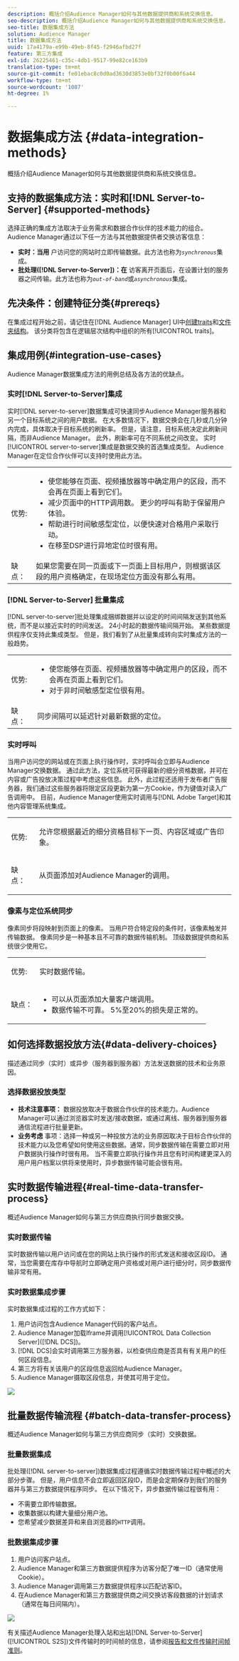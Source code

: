 ```yaml
---
description: 概括介绍Audience Manager如何与其他数据提供商和系统交换信息。
seo-description: 概括介绍Audience Manager如何与其他数据提供商和系统交换信息。
seo-title: 数据集成方法
solution: Audience Manager
title: 数据集成方法
uuid: 17a4179a-e99b-49eb-8f45-f2946afbd27f
feature: 第三方集成
exl-id: 26225461-c35c-4db1-9517-99e82ce163b9
translation-type: tm+mt
source-git-commit: fe01ebac8c0d0ad3630d3853e0bf32f0b00f6a44
workflow-type: tm+mt
source-wordcount: '1087'
ht-degree: 1%

---
```


# 数据集成方法 {#data-integration-methods}

概括介绍Audience Manager如何与其他数据提供商和系统交换信息。

## 支持的数据集成方法：实时和[!DNL Server-to-Server] {#supported-methods}

选择正确的集成方法取决于业务需求和数据合作伙伴的技术能力的组合。 Audience Manager通过以下任一方法与其他数据提供者交换访客信息：

* **实时：当用** 户访问您的网站时立即传输数据。此方法也称为&#x200B;*`synchronous`*&#x200B;集成。
* **批处理([!DNL Server-to-Server])：在** 访客离开页面后，在设置计划的服务器之间传输。此方法也称为&#x200B;*`out-of-band`*&#x200B;或&#x200B;*`asynchronous`*&#x200B;集成。

## 先决条件：创建特征分类{#prereqs}

在集成过程开始之前，请记住在[!DNL Audience Manager] UI中[创建traits](../features/traits/create-onboarded-rule-based-traits.md)和[文件夹结构](../features/traits/trait-storage.md#create-trait-storage-folder)。 该分类将包含在逻辑层次结构中组织的所有[!UICONTROL traits]。

## 集成用例{#integration-use-cases}

Audience Manager数据集成方法的用例总结及各方法的优缺点。

### 实时[!DNL Server-to-Server]集成

<!-- c_int_types_use_cases.xml -->

实时[!DNL server-to-server]数据集成可快速同步Audience Manager服务器和另一个目标系统之间的用户数据。 在大多数情况下，数据交换会在几秒或几分钟内完成，具体取决于目标系统的刷新率。 但是，请注意，目标系统决定此刷新间隔，而非Audience Manager。 此外，刷新率可在不同系统之间改变。 实时[!UICONTROL server-to-server]集成是数据交换的首选集成类型。 Audience Manager在定位合作伙伴可以支持时使用此方法。

<table id="simpletable_5307DEC378E5486CB92A354287F33AD8"> 
 <tr class="strow">
  <td class="stentry"> <p>优势: </p></td>
  <td class="stentry"> 
   <ul id="ul_F251AFF8A2FA49D0849E36D7FAE87DE7"> 
    <li id="li_1737EBB1AD8844BD87E736BB4D8080EF">使您能够在页面、视频播放器等中确定用户的区段，而不会再在页面上看到它们。 </li>
    <li id="li_1C1F346CB7BD40508AA5A6918C6B8514"> 减少页面中的HTTP调用数。 更少的呼叫有助于保留用户体验。 </li>
    <li id="li_046BF4568B104F53A0E5372568C957CD">帮助进行时间敏感型定位，以便快速对合格用户采取行动。 </li>
    <li id="li_70F7AB19AC5D4A9AB80216A2B05163B8">在移至DSP进行异地定位时很有用。 </li>
   </ul></td>
 </tr>
 <tr class="strow">
  <td class="stentry"> 缺点：</td>
  <td class="stentry"> 如果您需要在同一页面或下一页面上目标用户，则根据该区段的用户资格确定，在现场定位方面没有那么有用。</td>
 </tr>
</table>

### [!DNL Server-to-Server] 批量集成

[!DNL server-to-server]批处理集成捆绑数据并以设定的时间间隔发送到其他系统，而不是以接近实时的时间发送。 24小时起的数据传输间隔开始。 某些数据提供程序仅支持此集成类型。 但是，我们看到了从批量集成转向实时集成方法的一般趋势。

<table id="simpletable_6878241639114DE68E61A251486C6317"> 
 <tr class="strow">
  <td class="stentry"> <p>优势: </p></td>
  <td class="stentry"> 
   <ul id="ul_1E9B48B06E764D3AB6F2D702EB4922DC"> 
    <li id="li_1CF0E018660347B3A5AF79160F74FBDB">使您能够在页面、视频播放器等中确定用户的区段，而不会再在页面上看到它们。 </li> 
    <li id="li_B6A9DF9C0D8B44A48F032F2FDB5B3956">对于非时间敏感型定位很有用。 </li>
   </ul></td>
 </tr>
 <tr class="strow">
  <td class="stentry"> 缺点：</td>
  <td class="stentry"> 同步间隔可以延迟针对最新数据的定位。</td>
 </tr>
</table>

### 实时呼叫

当用户访问您的网站或在页面上执行操作时，实时呼叫会立即与Audience Manager交换数据。 通过此方法，定位系统可获得最新的细分资格数据，并可在内容或广告投放决策过程中考虑这些信息。 此外，此过程还适用于发布者广告服务器，我们通过这些服务器将限定区段更新为第一方Cookie，作为键值对读入广告调用中。 目前，Audience Manager使用实时调用与[!DNL Adobe Target]和其他内容管理系统集成。

<table> 
 <tr>
  <td> <p>优势: </p></td>
  <td> <p> 允许您根据最近的细分资格目标下一页、内容区域或广告印象。 </p></td> 
 </tr> 
 <tr>
  <td> <p>缺点： </p></td>
  <td> <p>从页面添加对Audience Manager的调用。</p></td>
 </tr> 
</table>


### 像素与定位系统同步

像素同步将段映射到页面上的像素。 当用户符合特定段的条件时，该像素触发并传输数据。 像素同步是一种基本且不可靠的数据传输机制。 顶级数据提供商和系统很少使用它。

<table id="simpletable_39E4CD139CCF4417842AA28CDFFB6EB1"> 
 <tr class="strow">
  <td class="stentry"> <p>优势: </p></td>
  <td class="stentry"> <p> 实时数据传输。 </p></td> 
 </tr> 
 <tr class="strow">
  <td class="stentry"> <p>缺点： </p></td>
  <td class="stentry"> 
   <ul id="ul_5217EDC82434401493C2C96823C068E9"> 
    <li id="li_26EB0458CA1844908C005A47F55E50AC">可以从页面添加大量客户端调用。 </li>
    <li id="li_CD91F3DC92F2429293787D61506E5E04">数据传输不可靠。 5%至20%的损失是正常的。 </li>
   </ul></td>
 </tr> 
</table>

## 如何选择数据投放方法{#data-delivery-choices}

描述通过同步（实时）或异步（服务器到服务器）方法发送数据的技术和业务原因。

<!-- c_int_delivery_choices.xml -->

### 选择数据投放类型

* **技术注意事项：** 数据投放取决于数据合作伙伴的技术能力。Audience Manager可以通过浏览器实时发送/接收数据，或通过离线、服务器到服务器通信流程进行批量更新。
* **业务考虑** 事项：选择一种或另一种投放方法的业务原因取决于目标合作伙伴的技术能力以及您希望如何使用这些数据。通常，同步数据传输在需要立即对用户数据执行操作时很有用。 当不需要立即执行操作并且您有时间构建更深入的用户用户档案以供将来使用时，异步数据传输可能会很有用。

## 实时数据传输进程{#real-time-data-transfer-process}

概述Audience Manager如何与第三方供应商执行同步数据交换。

### 实时数据传输

<!-- c_int_overview_sync.xml -->

实时数据传输以用户访问或在您的网站上执行操作的形式发送和接收区段ID。 通常，当您需要在库存中导航时立即确定用户资格或对用户进行细分时，同步数据传输非常有用。

### 实时数据集成步骤

实时数据集成过程的工作方式如下：

1. 用户访问包含Audience Manager代码的客户站点。
1. Audience Manager加载Iframe并调用[!UICONTROL Data Collection Server]([!DNL DCS])。
1. [!DNL DCS]会实时调用第三方服务器，以检查供应商是否具有有关用户的任何区段信息。
1. 第三方将有关该用户的区段信息返回给Audience Manager。
1. Audience Manager摄取区段信息，并使其可用于定位。

![](assets/rt_reduce70.png)

## 批量数据传输流程 {#batch-data-transfer-process}

概述Audience Manager如何与第三方供应商同步（实时）交换数据。

### 批量数据集成

<!-- c_int_overview_async.xml -->

批处理([!DNL server-to-server])数据集成过程遵循实时数据传输过程中概述的大部分步骤。 但是，用户信息不会立即返回区段ID，而是会定期保存到我们的服务器并与第三方数据提供程序同步。 在以下情况下，异步数据传输过程很有用：

* 不需要立即传输数据。
* 收集数据以构建大量细分用户池。
* 您希望减少数据差异和来自浏览器的`HTTP`调用。

### 批数据集成步骤

1. 用户访问客户站点。
1. Audience Manager和第三方数据提供程序为访客分配了唯一ID（通常使用Cookie）。
1. Audience Manager调用第三方数据提供程序以匹配访客ID。
1. 在Audience Manager和第三方数据提供商之间交换访客段数据的计划请求（通常在每日间隔内）。

![](assets/s2s_70.png)

有关描述Audience Manager处理入站和出站[!DNL Server-to-Server]([!UICONTROL S2S])文件传输时的时间帧的信息，请参阅[报告和文件传输时间帧准则](../reference/reporting-file-transfer-timeframe.md)。
